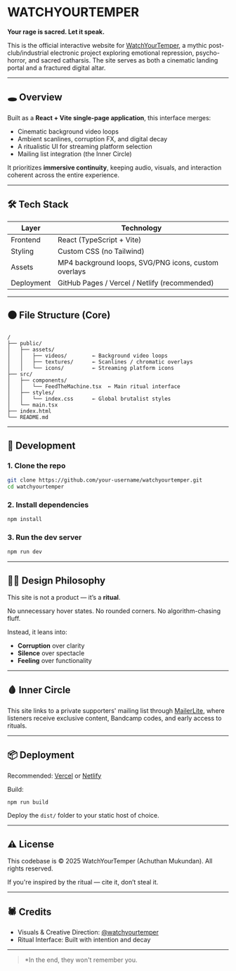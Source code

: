 # WATCHYOURTEMPER

**Your rage is sacred. Let it speak.**

This is the official interactive website for [WatchYourTemper](https://www.instagram.com/watchyourtemper), a mythic post-club/industrial electronic project exploring emotional repression, psycho-horror, and sacred catharsis. The site serves as both a cinematic landing portal and a fractured digital altar.

---

## 🕳 Overview

Built as a **React + Vite single-page application**, this interface merges:

- Cinematic background video loops
- Ambient scanlines, corruption FX, and digital decay
- A ritualistic UI for streaming platform selection
- Mailing list integration (the Inner Circle)

It prioritizes **immersive continuity**, keeping audio, visuals, and interaction coherent across the entire experience.

---

## 🛠 Tech Stack

| Layer        | Technology              |
|--------------|--------------------------|
| Frontend     | React (TypeScript + Vite) |
| Styling      | Custom CSS (no Tailwind) |
| Assets       | MP4 background loops, SVG/PNG icons, custom overlays |
| Deployment   | GitHub Pages / Vercel / Netlify (recommended) |

---

## 🌑 File Structure (Core)

```

/
├── public/
│   ├── assets/
│   │   ├── videos/        ← Background video loops
│   │   ├── textures/      ← Scanlines / chromatic overlays
│   │   └── icons/         ← Streaming platform icons
├── src/
│   ├── components/
│   │   └── FeedTheMachine.tsx  ← Main ritual interface
│   ├── styles/
│   │   └── index.css      ← Global brutalist styles
│   └── main.tsx
├── index.html
└── README.md

````

---

## 🧪 Development

### 1. Clone the repo
```bash
git clone https://github.com/your-username/watchyourtemper.git
cd watchyourtemper
````

### 2. Install dependencies

```bash
npm install
```

### 3. Run the dev server

```bash
npm run dev
```

---

## 🧟‍♀️ Design Philosophy

This site is not a product — it’s a **ritual**.

No unnecessary hover states. No rounded corners. No algorithm-chasing fluff.

Instead, it leans into:

* **Corruption** over clarity
* **Silence** over spectacle
* **Feeling** over functionality

---

## 🩸 Inner Circle

This site links to a private supporters' mailing list through [MailerLite](https://www.mailerlite.com/), where listeners receive exclusive content, Bandcamp codes, and early access to rituals.

---

## 📦 Deployment

Recommended: [Vercel](https://vercel.com/) or [Netlify](https://netlify.com/)

Build:

```bash
npm run build
```

Deploy the `dist/` folder to your static host of choice.

---

## ⚠️ License

This codebase is © 2025 WatchYourTemper (Achuthan Mukundan). All rights reserved.

If you're inspired by the ritual — cite it, don’t steal it.

---

## 🕷 Credits

* Visuals & Creative Direction: [@watchyourtemper](https://www.instagram.com/watchyourtemper)
* Ritual Interface: Built with intention and decay

---

> *In the end, they won't remember you.
